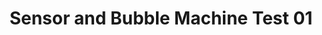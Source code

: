 ---
layout: default
category: bts
tags: ["bubbles","arduino","lidar"]
video: "https://player.vimeo.com/video/215082422?badge=0&amp;autopause=0&amp;player_id=0&amp;app_id=72231"
title: "Sensor and Bubble Machine Test 01"
thumbnail: "https://i.vimeocdn.com/video/631719423_295x166.jpg?r=pad"
---